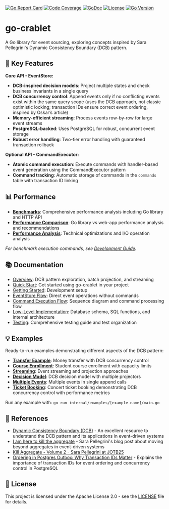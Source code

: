 [![Go Report Card](https://goreportcard.com/badge/github.com/rodolfodpk/go-crablet)](https://goreportcard.com/report/github.com/rodolfodpk/go-crablet)
[![Code Coverage](https://img.shields.io/badge/code%20coverage-79.9%25-yellow?logo=go)](https://github.com/rodolfodpk/go-crablet/actions/workflows/coverage.yml)
[![GoDoc](https://godoc.org/github.com/rodolfodpk/go-crablet?status.svg)](https://godoc.org/github.com/rodolfodpk/go-crablet)
[![License](https://img.shields.io/github/license/rodolfodpk/go-crablet)](https://github.com/rodolfodpk/go-crablet/blob/main/LICENSE)
[![Go Version](https://img.shields.io/github/go-mod/go-version/rodolfodpk/go-crablet)](https://github.com/rodolfodpk/go-crablet/blob/main/go.mod)

# go-crablet

A Go library for event sourcing, exploring concepts inspired by Sara Pellegrini's Dynamic Consistency Boundary (DCB) pattern. 

## 🚀 Key Features

**Core API - EventStore:**
- **DCB-inspired decision models**: Project multiple states and check business invariants in a single query
- **DCB concurrency control**: Append events only if no conflicting events exist within the same query scope (uses the DCB approach, not classic optimistic locking; transaction IDs ensure correct event ordering, inspired by Oskar’s article)
- **Memory-efficient streaming**: Process events row-by-row for large event streams
- **PostgreSQL-backed**: Uses PostgreSQL for robust, concurrent event storage
- **Robust error handling**: Two-tier error handling with guaranteed transaction rollback

**Optional API - CommandExecutor:**
- **Atomic command execution**: Execute commands with handler-based event generation using the CommandExecutor pattern
- **Command tracking**: Automatic storage of commands in the `commands` table with transaction ID linking

## 📊 Performance

- **[Benchmarks](docs/benchmarks.md)**: Comprehensive performance analysis including Go library and HTTP API
- **[Performance Comparison](docs/performance-comparison.md)**: Go library vs web-app performance analysis and recommendations
- **[Performance Analysis](docs/performance-improvements.md)**: Technical optimizations and I/O operation analysis

*For benchmark execution commands, see [Development Guide](docs/getting-started.md).*

## 📚 Documentation
- [Overview](docs/overview.md): DCB pattern exploration, batch projection, and streaming
- [Quick Start](docs/quick-start.md): Get started using go-crablet in your project
- [Getting Started](docs/getting-started.md): Development setup
- [EventStore Flow](docs/eventstore-flow.md): Direct event operations without commands
- [Command Execution Flow](docs/command-execution-flow.md): Sequence diagram and command processing flow
- [Low-Level Implementation](docs/low-level-implementation.md): Database schema, SQL functions, and internal architecture
- [Testing](docs/testing.md): Comprehensive testing guide and test organization

## 💡 Examples

Ready-to-run examples demonstrating different aspects of the DCB pattern:


- **[Transfer Example](internal/examples/transfer/main.go)**: Money transfer with DCB concurrency control
- **[Course Enrollment](internal/examples/enrollment/main.go)**: Student course enrollment with capacity limits
- **[Streaming](internal/examples/streaming/main.go)**: Event streaming and projection approaches
- **[Decision Model](internal/examples/decision_model/main.go)**: DCB decision model with multiple projectors
- **[Multiple Events](internal/examples/batch/main.go)**: Multiple events in single append calls
- **[Ticket Booking](internal/examples/ticket_booking/main.go)**: Concert ticket booking demonstrating DCB concurrency control with performance metrics

Run any example with: `go run internal/examples/[example-name]/main.go`

## 📖 References

- [Dynamic Consistency Boundary (DCB)](https://dcb.events/) - An excellent resource to understand the DCB pattern and its applications in event-driven systems
- [I am here to kill the aggregate](https://sara.event-thinking.io/2023/04/kill-aggregate-chapter-1-I-am-here-to-kill-the-aggregate.html) - Sara Pellegrini's blog post about moving beyond aggregates in event-driven systems
- [Kill Aggregate - Volume 2 - Sara Pellegrini at JOTB25](https://www.youtube.com/watch?v=AQ5fk4D3u9I)
- [Ordering in Postgres Outbox: Why Transaction IDs Matter](https://event-driven.io/en/ordering_in_postgres_outbox/) - Explains the importance of transaction IDs for event ordering and concurrency control in PostgreSQL

## 📄 License

This project is licensed under the Apache License 2.0 - see the [LICENSE](LICENSE) file for details.